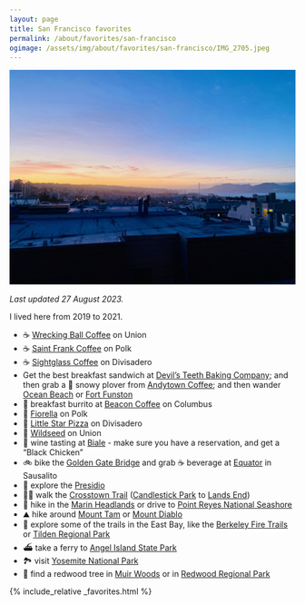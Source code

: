 ```yaml
---
layout: page
title: San Francisco favorites
permalink: /about/favorites/san-francisco
ogimage: /assets/img/about/favorites/san-francisco/IMG_2705.jpeg
---
```

<img src="/assets/img/about/favorites/san-francisco/IMG_2705.jpeg" alt="San Francisco sunset" />

_Last updated 27 August 2023._

I lived here from 2019 to 2021.

- ☕️ [Wrecking Ball Coffee](https://maps.apple.com/?address=2271%20Union%20St,%20San%20Francisco,%20CA%20%2094123,%20United%20States&auid=15797632476955295124&ll=37.796755,-122.436643&lsp=9902&q=Wrecking%20Ball%20Coffee%20Roasters) on Union
- ☕️ [Saint Frank Coffee](https://maps.apple.com/?address=2340%20Polk%20St,%20San%20Francisco,%20CA%2094109,%20United%20States&auid=5105107099428073594&ll=37.798357,-122.422119&lsp=9902&q=Saint%20Frank%20Coffee) on Polk
- ☕️ [Sightglass Coffee](https://maps.apple.com/?address=301%20Divisadero%20St,%20San%20Francisco,%20CA%20%2094117,%20United%20States&auid=11327320202390494766&ll=37.772303,-122.437528&lsp=9902&q=Sightglass%20Coffee) on Divisadero
- Get the best breakfast sandwich at [Devil’s Teeth Baking Company](https://maps.apple.com/?address=3876%20Noriega%20St,%20San%20Francisco,%20CA%2094122,%20United%20States&auid=17922246749675822168&ll=37.753179,-122.504951&lsp=9902&q=Devil%E2%80%99s%20Teeth%20Baking%20Co.); and then grab a 🧋 snowy plover from [Andytown Coffee](https://maps.apple.com/?address=3655%20Lawton%20St,%20San%20Francisco,%20CA%20%2094122,%20United%20States&auid=13782962688710535021&ll=37.756661,-122.502226&lsp=9902&q=Andytown%20Coffee%20Roasters); and then wander [Ocean Beach](https://maps.apple.com/?address=San%20Francisco,%20CA%2094132,%20United%20States&auid=9113434404634483650&ll=37.756483,-122.510626&lsp=9902&q=Ocean%20Beach) or [Fort Funston](https://maps.apple.com/?address=Skyline%20Blvd,%20San%20Francisco,%20CA%2094132,%20United%20States&auid=18127498724970457636&ll=37.713829,-122.503889&lsp=9902&q=Fort%20Funston)
- 🌯 breakfast burrito at [Beacon Coffee](https://maps.apple.com/?address=805%20Columbus%20Ave,%20San%20Francisco,%20CA%20%2094133,%20United%20States&auid=464328432053712248&ll=37.802235,-122.413327&lsp=9902&q=Beacon%20Coffee%20%26%20Pantry) on Columbus
- 🍕 [Fiorella](https://maps.apple.com/?address=2238%20Polk%20St,%20San%20Francisco,%20CA%20%2094109,%20United%20States&auid=6440428275071146082&ll=37.797497,-122.421845&lsp=9902&q=Fiorella) on Polk
- 🍕 [Little Star Pizza](https://maps.apple.com/?address=846%20Divisadero%20St,%20San%20Francisco,%20CA%20%2094117,%20United%20States&auid=2550284738671571841&ll=37.777533,-122.438099&lsp=9902&q=Little%20Star%20Pizza) on Divisadero
- 🥗 [Wildseed](https://maps.apple.com/?address=2000%20Union%20St,%20San%20Francisco,%20CA%20%2094123,%20United%20States&auid=15478624536576708337&ll=37.797617,-122.432439&lsp=9902&q=Wildseed) on Union
- 🍷 wine tasting at [Biale](https://maps.apple.com/?address=4038%20Big%20Ranch%20Rd,%20Napa,%20CA%20%2094558,%20United%20States&auid=7692615653725857920&ll=38.350658,-122.300987&lsp=9902&q=Biale%20Vineyards) - make sure you have a reservation, and get a “Black Chicken”
- 🚲 bike the [Golden Gate Bridge](https://maps.apple.com/?address=Golden%20Gate%20Bridge,%20San%20Francisco%20CA,%20United%20States&auid=5260905935154504984&ll=37.818449,-122.478409&lsp=9902&q=Golden%20Gate%20Bridge) and grab ☕️ beverage at [Equator](https://maps.apple.com/?address=1201%20Bridgeway,%20Sausalito,%20CA%20%2094965,%20United%20States&auid=14650312616947151539&ll=37.859083,-122.485376&lsp=9902&q=Equator%20Coffees) in Sausalito
- 🌲 explore the [Presidio](https://maps.apple.com/?address=1750%20Lincoln%20Blvd,%20San%20Francisco,%20CA%2094129,%20United%20States&auid=5907117042203329110&ll=37.796899,-122.465458&lsp=9902&q=Presidio)
- 🚶‍♂️ walk the [Crosstown Trail](https://crosstowntrail.org) ([Candlestick Park](https://maps.apple.com/?address=San%20Francisco,%20CA%2094124,%20United%20States&auid=16502586621750172044&ll=37.709403,-122.381301&lsp=9902&q=San%20Francisco%20Crosstown%20Trail) to [Lands End](https://maps.apple.com/?address=Outer%20Richmond,%20San%20Francisco,%20CA,%20United%20States&auid=13171097645209421073&ll=37.780664,-122.511959&lsp=9902&q=Crosstown%20Trail))
- 🥾 hike in the [Marin Headlands](https://maps.apple.com/?address=Sausalito,%20CA%2094965,%20United%20States&auid=1555188781774265847&ll=37.847070,-122.527170&lsp=9902&q=Marin%20Headlands) or drive to [Point Reyes National Seashore](https://maps.apple.com/?address=1%20Bear%20Valley%20Rd,%20Point%20Reyes%20Station,%20CA%2094956,%20United%20States&auid=18433824986773446871&ll=38.043765,-122.869720&lsp=9902&q=Point%20Reyes%20National%20Seashore)
- ⛰️ hike around [Mount Tam](https://maps.apple.com/?address=3801%20Panoramic%20Hwy,%20Mill%20Valley,%20CA%20%2094941,%20United%20States&auid=4176385866853242174&ll=37.895108,-122.614202&lsp=9902&q=Mount%20Tamalpais%20State%20Park) or [Mount Diablo](https://maps.apple.com/?address=2678%20Mount%20Diablo%20Scenic%20Blvd,%20Danville,%20CA%20%2094506,%20United%20States&auid=5078097868991089531&ll=37.871059,-121.924210&lsp=9902&q=Mount%20Diablo%20State%20Park)
- 🥾 explore some of the trails in the East Bay, like the [Berkeley Fire Trails](https://maps.apple.com/?address=Berkeley,%20CA%2094704,%20United%20States&auid=5293938559267065812&ll=37.872510,-122.241780&lsp=9902&q=Strawberry%20Canyon%20Fire%20Trail) or [Tilden Regional Park](https://maps.apple.com/?address=2501%20Grizzly%20Peak%20Blvd,%20Orinda,%20CA%2094563,%20United%20States&auid=916792949916813897&ll=37.898833,-122.246075&lsp=9902&q=Tilden%20Regional%20Park)
- ⛴️ take a ferry to [Angel Island State Park](https://maps.apple.com/?address=Sausalito%20CA%2094965,%20United%20States&auid=9090821029790562848&ll=37.862126,-122.430456&lsp=9902&q=Angel%20Island%20State%20Park)
- 🏞️ visit [Yosemite National Park](/about/favorites/yosemite)
- 🌲 find a redwood tree in [Muir Woods](https://maps.apple.com/?address=1%20Muir%20Woods%20Rd,%20Mill%20Valley,%20CA%20%2094941,%20United%20States&auid=10409377109732512353&ll=37.895921,-122.579699&lsp=9902&q=Muir%20Woods%20National%20Monument) or in [Redwood Regional Park](https://maps.apple.com/?address=7867%20Redwood%20Rd,%20Oakland,%20CA%2094619,%20United%20States&auid=16850622716877148972&ll=37.814242,-122.165616&lsp=9902&q=Reinhardt%20Redwood%20Regional%20Park)

<!--
Some other favorite lists:
- https://zachklein.com/SF
- https://zachmargolis.com/recs/san-francisco/
-->

{% include_relative _favorites.html %}